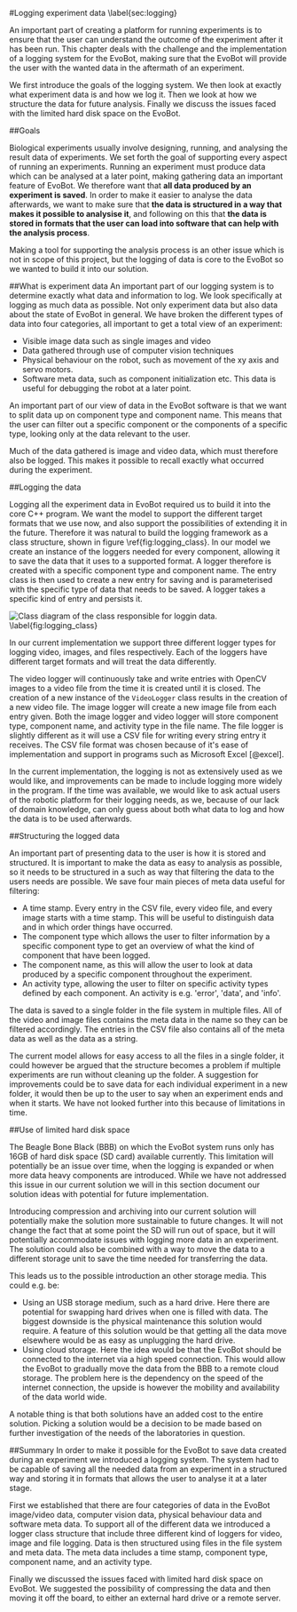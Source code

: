 #Logging experiment data
\label{sec:logging}
<!-- Introduction -->
An important part of creating a platform for running experiments is to ensure
that the user can understand the outcome of the experiment after it has
been run. This chapter deals with the challenge and the implementation of a
logging system for the EvoBot, making sure that the EvoBot will provide the
user with the wanted data in the aftermath of an experiment.

We first introduce the goals of the logging system. We then look at exactly
what experiment data is and how we log it. Then we look at how we structure the
data for future analysis. Finally we discuss the issues faced with the limited
hard disk space on the EvoBot.

##Goals
<!-- Logging data, structuring it, storing it, making it available -->
Biological experiments usually involve designing, running, and analysing the
result data of experiments. We set forth the goal of supporting every aspect of
running an experiments. Running an experiment must produce data which can be
analysed at a later point, making gathering data an important feature of EvoBot.
We therefore want that **all data produced by an experiment is saved**. In order
to make it easier to analyse the data afterwards, we want to make sure that
**the data is structured in a way that makes it possible to analysise it**, and
following on this that **the data is stored in formats that the user can load
into software that can help with the analysis process**.

Making a tool for supporting the analysis process is an other issue which is not
in scope of this project, but the logging of data is core to the EvoBot so we
wanted to build it into our solution.

##What is experiment data
An important part of our logging system is to determine exactly what data and
information to log. We look specifically at logging as much data as possible.
Not only experiment data but also data about the state of EvoBot in general.  We
have broken the different types of data into four categories, all important to
get a total view of an experiment:

- Visible image data such as single images and video
- Data gathered through use of computer vision techniques
- Physical behaviour on the robot, such as movement of the xy axis and servo
  motors.
- Software meta data, such as component initialization etc. This data is useful
  for debugging the robot at a later point.

An important part of our view of data in the EvoBot software is that we want to
split data up on component type and component name. This means that the user can
filter out a specific component or the components of a specific type, looking
only at the data relevant to the user.

Much of the data gathered is image and video data, which must therefore also be
logged. This makes it possible to recall exactly what occurred during the
experiment.

##Logging the data
<!-- Explain the logging structure, class diagram -->
Logging all the experiment data in EvoBot required us to build it into the core
C++ program. We want the model to support the different target formats that we
use now, and also support the possibilities of extending it in the future.
Therefore it was natural to build the logging framework as a class structure,
shown in figure \ref{fig:logging_class}. In our model we create an instance of
the loggers needed for every component, allowing it to save the data that it
uses to a supported format. A logger therefore is created with a specific
component type and component name. The entry class is then used to create a new
entry for saving and is parameterised with the specific type of data that needs
to be saved. A logger takes a specific kind of entry and persists it.

![Class diagram of the class responsible for loggin data.
\label{fig:logging_class}](images/logging_class.png)

<!-- Videologger, Imagelogger, filelogger-->
In our current implementation we support three different logger types for
logging video, images, and files respectively. Each of the loggers have
different target formats and will treat the data differently.

The video logger will continuously take and write entries with OpenCV images to
a video file from the time it is created until it is closed. The creation of a
new instance of the `VideoLogger` class results in the creation of a new video
file.
The image logger will create a new image file from each entry
given. Both the image logger and video logger will store component type,
component name, and activity type in the file name. The file logger is slightly
different as it will use a CSV file for writing every string entry it receives.
The CSV file format was chosen because of it's ease of implementation and
support in programs such as Microsoft Excel [@excel].

<!-- Improvements -->
In the current implementation, the logging is not as extensively used as we
would like, and improvements can be made to include logging more widely in the
program. If the time was available, we would like to ask actual users of the
robotic platform for their logging needs, as we, because of our lack of domain
knowledge, can only guess about both what data to log and how the data is to be
used afterwards.

##Structuring the logged data
<!-- How it is saved, time stamp, csv, video file, images etc. -->
An important part of presenting data to the user is how it is stored and
structured. It is important to make the data as easy to analysis as possible, so
it needs to be structured in a such as way that filtering the data to the users
needs are possible. We save four main pieces of meta data useful for filtering:

* A time stamp. Every entry in the CSV file, every video file, and every image
  starts with a time stamp. This will be useful to distinguish data and in which
  order things have occurred.
* The component type which allows the user to filter information by a specific
  component type to get an overview of what the kind of component that have been
  logged.
* The component name, as this will allow the user to look at data produced by a
  specific component throughout the experiment.
* An activity type, allowing the user to filter on specific activity types
  defined by each component. An activity is e.g. 'error', 'data', and 'info'.

The data is saved to a single folder in the file system in multiple files. All
of the video and image files contains the meta data in the name so they can be
filtered accordingly. The entries in the CSV file also contains all of the meta
data as well as the data as a string.

The current model allows for easy access to all the files in a single folder, it
could however be argued that the structure becomes a problem if multiple
experiments are run without cleaning up the folder. A suggestion for
improvements could be to save data for each individual experiment in a new
folder, it would then be up to the user to say when an experiment ends and when
it starts. We have not looked further into this because of limitations in time.

##Use of limited hard disk space
<!-- The problem -->
The Beagle Bone Black (BBB) on which the EvoBot system runs only has 16GB
of hard disk space (SD card) available currently. This limitation 
will potentially be an issue over time, when the logging is expanded or when
more data heavy components are introduced.  While we have not addressed this
issue in our current solution we will in this section document our solution
ideas with potential for future implementation.

<!-- Compression solution -->
Introducing compression and archiving into our current solution will potentially
make the solution more sustainable to future changes. It will not change the fact
that at some point the SD will run out of space, but it will potentially
accommodate issues with logging more data in an experiment. The solution could
also be combined with a way to move the data to a different storage unit to save
the time needed for transferring the data.

<!-- Off site storage -->
This leads us to the possible introduction an other storage media. This could
e.g. be:

* Using an USB storage medium, such as a hard drive. Here there are potential
  for swapping hard drives when one is filled with data. The biggest downside is
  the physical maintenance this solution would require. A feature of this
  solution would be that getting all the data move elsewhere would be as easy as
  unplugging the hard drive.
* Using cloud storage. Here the idea would be that the EvoBot should be
  connected to the internet via a high speed connection. This would allow the
  EvoBot to gradually move the data from the BBB to a remote cloud storage. The
  problem here is the dependency on the speed of the internet connection, the
  upside is however the mobility and availability of the data world wide.

A notable thing is that both solutions have an added cost to the entire
solution. Picking a solution would be a decision to be made based on further
investigation of the needs of the laboratories in question.

##Summary
In order to make it possible for the EvoBot to save data created during an
experiment we introduced a logging system. The system had to be capable of
saving all the needed data from an experiment in a structured way and storing it
in formats that allows the user to analyse it at a later stage.

First we established that there are four categories of data in the EvoBot
image/video data, computer vision data, physical behaviour data and software
meta data. To support all of the different data we introduced a logger class
structure that include three different kind of loggers for video, image and file
logging. Data is then structured using files in the file system and meta data.
The meta data includes a time stamp, component type, component name, and an
activity type.

Finally we discussed the issues faced with limited hard disk space on EvoBot. We
suggested the possibility of compressing the data and then moving it off the
board, to either an external hard drive or a remote server.
